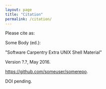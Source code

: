 ```yaml
---
layout: page
title: "Citation"
permalink: /citation/
---
```

Please cite as:

Some Body (ed.):


"Software Carpentry Extra UNIX Shell Material"

Version ?.?, May 2016. 

https://github.com/someuser/somerepo.

DOI pending.

